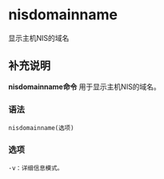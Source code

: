 nisdomainname
===

显示主机NIS的域名

## 补充说明

**nisdomainname命令** 用于显示主机NIS的域名。

###  语法

```shell
nisdomainname(选项)
```

###  选项

```shell
-v：详细信息模式。
```


